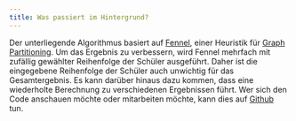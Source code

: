 ```yaml
---
title: Was passiert im Hintergrund?
---
```


Der unterliegende Algorithmus basiert auf
<a href="https://dl.acm.org/doi/abs/10.1145/2556195.2556213" rel="noopener" target="_blank">Fennel</a >, einer Heuristik für
<a href="https://en.wikipedia.org/wiki/Graph_partition" rel="noopener" target="_blank">Graph Partitioning</a >. Um das Ergebnis zu verbessern, wird Fennel mehrfach mit zufällig gewählter Reihenfolge der Schüler ausgeführt. Daher ist die eingegebene Reihenfolge der Schüler auch unwichtig für das Gesamtergebnis. Es kann darüber hinaus dazu kommen, dass eine wiederholte Berechnung zu verschiedenen Ergebnissen führt. Wer sich den Code anschauen möchte oder mitarbeiten möchte, kann dies auf
<a href="https://github.com/klaemo/dividi" target="_blank" rel="noopener">Github</a >
tun.
